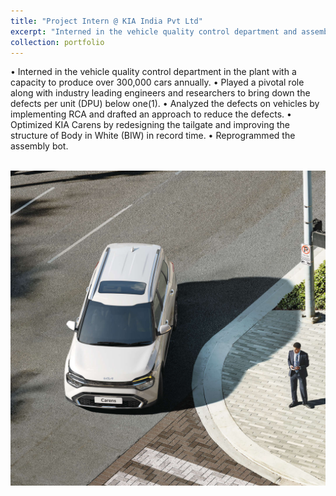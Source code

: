 ```yaml
---
title: "Project Intern @ KIA India Pvt Ltd"
excerpt: "Interned in the vehicle quality control department and assembly shop<br/><img src='/images/KIA logo.jpg'>"
collection: portfolio
---
```


• Interned in the vehicle quality control department in the plant with a capacity to produce over 300,000 cars annually.
• Played a pivotal role along with industry leading engineers and researchers to bring down the defects per unit (DPU) below one(1).
• Analyzed the defects on vehicles by implementing RCA and drafted an approach to reduce the defects.
• Optimized KIA Carens by redesigning the tailgate and improving the structure of Body in White (BIW) in record time.
• Reprogrammed the assembly bot.

<br/><img src='/images/carens.jpg'>
